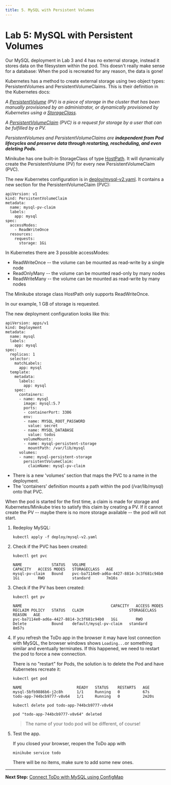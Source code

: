 ```yaml
---
title: 5. MySQL with Persistent Volumes
---
```


# Lab 5: MySQL with Persistent Volumes

Our MySQL deployment in Lab 3 and 4 has no external storage, instead it stores data on the filesystem within the pod. This doesn't really make sense for a database: When the pod is recreated for any reason, the data is gone!

Kubernetes has a method to create external storage using two object types: PersistentVolumes and PersistentVolumeClaims. This is their definition in the Kubernetes docs:

_A [PersistentVolume](https://kubernetes.io/docs/concepts/storage/persistent-volumes/) (PV) is a piece of storage in the cluster that has been manually provisioned by an administrator, or dynamically provisioned by Kubernetes using a [StorageClass](https://kubernetes.io/docs/concepts/storage/storage-classes)._

_A [PersistentVolumeClaim](https://kubernetes.io/docs/concepts/storage/persistent-volumes/#persistentvolumeclaims) (PVC) is a request for storage by a user that can be fulfilled by a PV._ 

_PersistentVolumes and PersistentVolumeClaims are **independent from Pod lifecycles and preserve data through restarting, rescheduling, and even deleting Pods**._

Minikube has one built-in StorageClass of type [HostPath](https://minikube.sigs.k8s.io/docs/handbook/persistent_volumes/). It will dynamically create the PersistentVolume (PV) for every new PersistentVolumeClaim (PVC).

The new Kubernetes configuration is in [deploy/mysql-v2.yaml](../deploy/mysql-v2.yaml). It contains a new section for the PersistentVolumeClaim (PVC):

```
apiVersion: v1
kind: PersistentVolumeClaim
metadata:
  name: mysql-pv-claim
  labels:
    app: mysql
spec:
  accessModes:
    - ReadWriteOnce
  resources:
    requests:
      storage: 1Gi
```

In Kubernetes there are 3 possible accessModes:

- ReadWriteOnce -- the volume can be mounted as read-write by a single node
- ReadOnlyMany -- the volume can be mounted read-only by many nodes
- ReadWriteMany -- the volume can be mounted as read-write by many nodes

The Minikube storage class HostPath only supports ReadWriteOnce.

In our example, 1 GB of storage is requested.

The new deployment configuration looks like this:

```
apiVersion: apps/v1
kind: Deployment
metadata:
  name: mysql
  labels:
    app: mysql
spec:
  replicas: 1
  selector:
    matchLabels:
      app: mysql
  template:
    metadata:
      labels:
        app: mysql
    spec:
      containers:
      - name: mysql
        image: mysql:5.7
        ports:
        - containerPort: 3306
        env:
        - name: MYSQL_ROOT_PASSWORD
          value: secret
        - name: MYSQL_DATABASE
          value: todos
        volumeMounts:
        - name: mysql-persistent-storage
          mountPath: /var/lib/mysql
      volumes:
      - name: mysql-persistent-storage
        persistentVolumeClaim:
          claimName: mysql-pv-claim
```

* There is a new 'volumes' section that maps the PVC to a name in the deployment.
* The 'containers' definition mounts a path within the pod (/var/lib/mysql) onto that PVC. 

When the pod is started for the first time, a claim is made for storage and Kubernetes/Minikube tries to satisfy this claim by creating a PV. If it cannot create the PV -- maybe there is no more storage available -- the pod will not start.

1. Redeploy MySQL:

    ```
    kubectl apply -f deploy/mysql-v2.yaml
    ```

2. Check if the PVC has been created:

    ```
    kubectl get pvc

    NAME             STATUS   VOLUME                                     CAPACITY   ACCESS MODES   STORAGECLASS   AGE
    mysql-pv-claim   Bound    pvc-ba7114e0-ad6a-4427-8814-3c3f681c94b0   1Gi        RWO            standard       7m16s
    ```

3. Check if the PV has been created:

    ```
    kubectl get pv

    NAME                                       CAPACITY   ACCESS MODES   RECLAIM POLICY   STATUS   CLAIM                    STORAGECLASS   REASON   AGE
    pvc-ba7114e0-ad6a-4427-8814-3c3f681c94b0   1Gi        RWO            Delete           Bound    default/mysql-pv-claim   standard                8m57s
    ```

4. If you refresh the ToDo app in the browser it may have lost connection with MySQL, the browser windows shows `Loading...`or something similar and eventually terminates. If this happened, we need to restart the pod to force a new connection. 

    There is no "restart" for Pods, the solution is to delete the Pod and have Kubernetes recreate it:

    ```
    kubectl get pod

    NAME                        READY   STATUS    RESTARTS   AGE
    mysql-5bfb9886b6-j2c8h      1/1     Running   0          67s
    todo-app-744bcb9777-v8v64   1/1     Running   0          2m20s
    ```

    ```
    kubectl delete pod todo-app-744bcb9777-v8v64

    pod "todo-app-744bcb9777-v8v64" deleted
    ```

    > The name of your todo pod will be different, of course!

5. Test the app. 
   
   If you closed your browser, reopen the ToDo app with

    ```
    minikube service todo
    ```

    There will be no items, make sure to add some new ones.


---

**Next Step:** [Connect ToDo with MySQL using ConfigMap](lab6.md) 